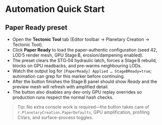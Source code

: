 # Automation Quick Start

## Paper Ready preset
- Open the **Tectonic Tool** tab (Editor toolbar → Planetary Creation → Tectonic Tool).
- Click **Paper Ready** to load the paper-authentic configuration (seed 42, LOD 5 render mesh, GPU Stage B, erosion/dampening enabled).
- The preset clears the STG‑04 hydraulic latch, forces a Stage B rebuild, blocks on GPU readbacks, and pre-warms neighbouring LODs.
- Watch the output log for `[PaperReady] Applied … StageBReady=true`; automation can grep for this marker before continuing.
- After the button finishes the Stage B panel should show _Ready_ and the preview mesh will refresh with amplified detail.
- The button also disables any dev-only GPU replay overrides so production runs respect the normal hash checks.

> Tip: No extra console work is required—the button takes care of `r.PlanetaryCreation.PaperDefaults`, GPU amplification, profiling CVars, and surface-process toggles.
